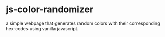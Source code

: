 # js-color-randomizer
a simple webpage that generates random colors with their corresponding hex-codes using vanilla javascript.
